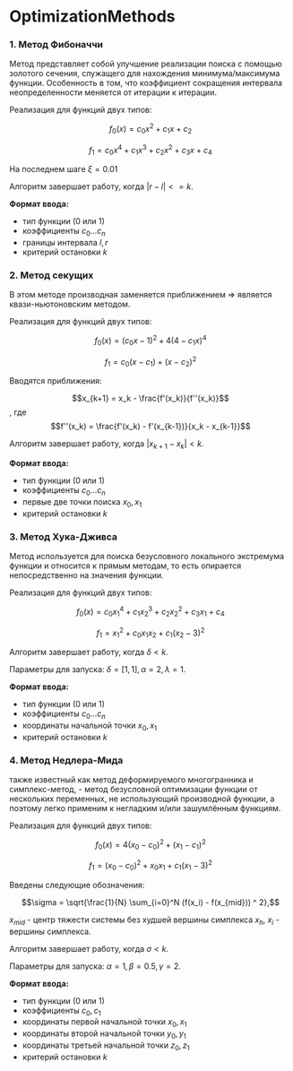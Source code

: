 # OptimizationMethods

### 1. Метод Фибоначчи

Метод представляет собой улучшение реализации поиска с помощью золотого сечения, служащего для нахождения минимума/максимума функции. Особенность в том, что коэффициент сокращения интервала неопределенности меняется от итерации к итерации.

Реализация для функций двух типов:

$$f_0(x) = c_0x^2 + c_1x + c_2$$

$$f_1 = c_0x^4 + c_1x^3 + c_2x^2 + c_3x + c_4$$

На последнем шаге $\xi = 0.01$

Алгоритм завершает работу, когда $|r - l| <= k$.

__Формат ввода:__ 
 - тип функции ($0$ или $1$)
 - коэффициенты $c_0 ... c_n$
 - границы интервала $l, r$
 - критерий остановки $k$

### 2. Метод секущих

В этом методе производная заменяется приближением $\Rightarrow$ является квази-ньютоновским методом.

Реализация для функций двух типов:

$$f_0(x) = (c_0x-1)^2 + 4(4-c_1x)^4$$

$$f_1 = c_0(x-c_1) + (x-c_2)^2$$

Вводятся приближения:

$$x_{k+1} = x_k - \frac{f'(x_k)}{f''(x_k)}$$, где $$f''(x_k) = \frac{f'(x_k) - f'(x_{k-1})}{x_k - x_{k-1}}$$

Алгоритм завершает работу, когда $|x_{k+1} - x_k| < k$.

__Формат ввода:__ 
 - тип функции ($0$ или $1$)
 - коэффициенты $c_0 ... c_n$
 - первые две точки поиска $x_0, x_1$
 - критерий остановки $k$

### 3. Метод Хука-Дживса

Метод используется для поиска безусловного локального экстремума функции и относится к прямым методам, то есть опирается непосредственно на значения функции.

Реализация для функций двух типов:

$$f_0(x) = c_0x_1^4 + c_1x_2^3 + c_2x_2^2 + c_3x_1 + c_4$$

$$f_1 = x_1^2 + c_0x_1x_2 + c_1(x_2 - 3)^2$$

Алгоритм завершает работу, когда $\delta < k$.

Параметры для запуска: $\delta = [1, 1], \alpha = 2, \lambda = 1$. 

__Формат ввода:__ 
 - тип функции ($0$ или $1$)
 - коэффициенты $c_0 ... c_n$
 - координаты начальной точки $x_0, x_1$
 - критерий остановки $k$

### 4. Метод Недлера-Мида

также известный как метод деформируемого многогранника и симплекс-метод, - метод безусловной оптимизации функции от нескольких переменных, не использующий производной функции, а поэтому легко применим к негладким и/или зашумлённым функциям.

Реализация для функций двух типов:

$$f_0(x) = 4(x_0 - c_0)^2 + (x_1 - c_1)^2$$

$$f_1 = (x_0 - c_0)^2 + x_0x_1 + c_1(x_1 - 3)^2$$

Введены следующие обозначения:

$$\sigma = \sqrt{\frac{1}{N} \sum_{i=0}^N (f(x_i) - f(x_{mid})) ^ 2},$$

$x_{mid}$ - центр тяжести системы без худшей вершины симплекса $x_h$, $x_i$ - вершины симплекса. 

Алгоритм завершает работу, когда $\sigma < k$.

Параметры для запуска: $\alpha = 1, \beta = 0.5, \gamma = 2$. 

__Формат ввода:__ 
 - тип функции ($0$ или $1$)
 - коэффициенты $c_0, c_1$
 - координаты первой начальной точки $x_0, x_1$
 - координаты второй начальной точки $y_0, y_1$
 - координаты третьей начальной точки $z_0, z_1$
 - критерий остановки $k$
